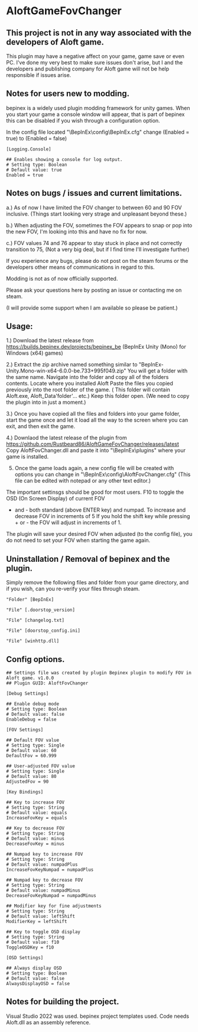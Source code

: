 # AloftGameFovChanger
## This project is not in any way associated with the developers of Aloft game.
This plugin may have a negative affect on your game, game save or even PC.
I've done my very best to make sure issues don't arise, but I and the developers and publishing company for Aloft game will not be help responsible
if issues arise.

## Notes for users new to modding.
bepinex is a widely used plugin modding framework for unity games.
When you start your game a console window will appear, that is part of bepinex this can be disabled if you wish through a configuration option.

In the config file located "\BepInEx\config\BepInEx.cfg" change (Enabled = true) to (Enabled = false)

```
[Logging.Console]

## Enables showing a console for log output.
# Setting type: Boolean
# Default value: true
Enabled = true
```
## Notes on bugs / issues and current limitations.

a.) As of now I have limited the FOV changer to between 60 and 90 FOV inclusive. (Things start looking very strage and unpleasant beyond these.)

b.) When adjusting the FOV, sometimes the FOV appears to snap or pop into the new FOV, I'm looking into this and have no fix for now.

c.) FOV values 74 and 76 appear to stay stuck in place and not correctly transition to 75, (Not a very big deal, but if I find time I'll investigate further)

If you experience any bugs, please do not post on the steam forums or the developers other means of communications in regard to this.

Modding is not as of now officially supported.

Please ask your questions here by posting an issue or contacting me on steam.

(I will provide some support when I am available so please be patient.)

## Usage:
1.) Download the latest release from https://builds.bepinex.dev/projects/bepinex_be (BepInEx Unity (Mono) for Windows (x64) games)

2.) Extract the zip archive named something similar to "BepInEx-Unity.Mono-win-x64-6.0.0-be.733+995f049.zip"
    You will get a folder with the same name.
    Navigate into the folder and copy all of the folders contents.
    Locate where you installed Aloft
    Paste the files you copied previously into the root folder of the game. ( This folder will contain Aloft.exe, Aloft_Data'folder'... etc.)
    Keep this folder open. (We need to copy the plugin into in just a moment.)

3.) Once you have copied all the files and folders into your game folder, start the game once and let it load all the way to the screen where you can exit, and then exit the game.

4.) Downlaod the latest release of the plugin from https://github.com/Rustbeard86/AloftGameFovChanger/releases/latest  
    Copy AloftFovChanger.dll and paste it into "\BepInEx\plugins\" where your game is installed.

5. Once the game loads again, a new config file will be created with options you can change in "\BepInEx\config\AloftFovChanger.cfg" (This file can be edited with notepad or any other text editor.)

The important settinsgs should be good for most users.
F10 to toggle the OSD (On Screen Display) of current FOV
+ and - both standard (above ENTER key) and numpad. To increase and decrease FOV in increments of 5
  If you hold the shift key while pressing + or - the FOV will adjust in increments of 1.

The plugin will save your desired FOV when adjusted (to the config file), you do not need to set your FOV when starting the game again.

## Uninstallation / Removal of bepinex and the plugin.
Simply remove the following files and folder from your game directory, and if you wish, can you re-verify your files through steam.
```
"Folder" [BepInEx]

"File" [.doorstop_version]

"File" [changelog.txt]

"File" [doorstop_config.ini]

"File" [winhttp.dll]
```

## Config options.
```configuration
## Settings file was created by plugin Bepinex plugin to modify FOV in Aloft game. v1.0.0
## Plugin GUID: AloftFovChanger

[Debug Settings]

## Enable debug mode
# Setting type: Boolean
# Default value: false
EnableDebug = false

[FOV Settings]

## Default FOV value
# Setting type: Single
# Default value: 60
DefaultFov = 60.999

## User-adjusted FOV value
# Setting type: Single
# Default value: 80
AdjustedFov = 90

[Key Bindings]

## Key to increase FOV
# Setting type: String
# Default value: equals
IncreaseFovKey = equals

## Key to decrease FOV
# Setting type: String
# Default value: minus
DecreaseFovKey = minus

## Numpad key to increase FOV
# Setting type: String
# Default value: numpadPlus
IncreaseFovKeyNumpad = numpadPlus

## Numpad key to decrease FOV
# Setting type: String
# Default value: numpadMinus
DecreaseFovKeyNumpad = numpadMinus

## Modifier key for fine adjustments
# Setting type: String
# Default value: leftShift
ModifierKey = leftShift

## Key to toggle OSD display
# Setting type: String
# Default value: f10
ToggleOSDKey = f10

[OSD Settings]

## Always display OSD
# Setting type: Boolean
# Default value: false
AlwaysDisplayOSD = false
```

## Notes for building the project.
Visual Studio 2022 was used.
bepinex project templates used.
Code needs Aloft.dll as an assembly reference.

